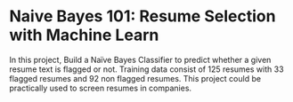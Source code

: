 

<h1 align="left">Naive Bayes 101: Resume Selection with Machine Learn</h1>

In this project, Build a Naïve Bayes Classifier to predict whether a given resume text is flagged or not. Training data consist of 125 resumes with 33 flagged resumes and 92 non flagged resumes. This project could be practically used to screen resumes in companies.
